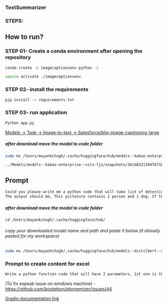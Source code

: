 ### TextSummarizer

### STEPS:
## How to run? 
### STEP 01- Create a conda environment after opening the repository
```bash
conda create -p imagecaptionvenv python -y
```

```bash
source activate ./imagecaptionvenv
```

### STEP 02- install the requirements
```bash
pip install -r requirements.txt
```

### STEP 03- run application
```bash
Python app.py
```

[Models -> Task -> Image-to-text -> Salesforce/blip-image-captioning-large ](https://huggingface.co/Salesforce/blip-image-captioning-large)

##### after download move the model to code folder
```bash 
sudo mv /Users/mayankchugh/.cache/huggingface/hub/models--kakao-enterprise--vits-ljs/ /Users/mayankchugh/gitRepos/mayankchugh.learning/HuggingFace-ML-GenerativeAI-Gradio-Streamlit-Apps/Models/models--kakao-enterprise--vits-ljs
```
```bash
../Models/models--kakao-enterprise--vits-ljs/snapshots/3bcb8321394f671bd948ebf0d086d694dda95464
```
## Prompt
```bash
Could you please write me a python code that will take list of detection object as an input and it will give the response that will include all the objects (labels) provided in the input. For example if the input is like this: [{'score': 0.9996405839920044, 'label': 'person', 'box': {'xmin': 435, 'ymin': 282, 'xmax': 636, 'ymax': 927}}, {'score': 0.9995879530906677, 'label': 'dog', 'box': {'xmin': 570, 'ymin': 694, 'xmax': 833, 'ymax': 946}}]
The output should be, This pictuture contains 1 person and 1 dog. If there are multiple objects, do not add 'and' between every objects but 'and' should be at the end only
```

##### after download move the model to code folder
```
cd /Users/mayankchugh/.cache/huggingface/hub/
```
###### copy your downloaded model name and path and paste it below (it already pasted for my workspace)
```bash 
sudo mv /Users/mayankchugh/.cache/huggingface/hub/models--distilbert--distilbert-base-uncased-finetuned-sst-2-english /Users/mayankchugh/gitRepos/mayankchugh.learning/HuggingFace-ML-GenerativeAI-Gradio-Streamlit-Apps/Models/models--distilbert--distilbert-base-uncased-finetuned-sst-2-english
```


### Prompt to create content for excel
```bash
Write a python function code that will have 2 parameters, 1st one is the PIL image and second one is the object that contains the result. I have reveived from object detector model ([{'score': 0.7236634492874146, 'label': 'cat', 'box': {'xmin': 207, 'ymin': 229, 'xmax': 295, 'ymax': 344}}, {'score': 0.9842180013656616, 'label': 'cat', 'box': {'xmin': 208, 'ymin': 192, 'xmax': 296, 'ymax': 343}}, {'score': 0.99882572889328, 'label': 'dog', 'box': {'xmin': 314, 'ymin': 156, 'xmax': 462, 'ymax': 350}}]). the output should be the PIL image with all the objected highlighted with boundry.
```

(To fix espeak issue on windows machine) - https://github.com/bootphon/phonemizer/issues/44


[Gradio documentation link](https://www.gradio.app/docs/gradio/file)